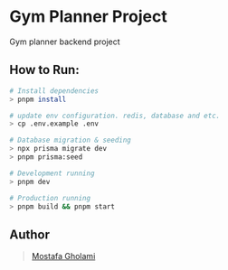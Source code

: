 # **Gym Planner Project**

Gym planner backend project

## How to Run:

```bash
# Install dependencies
> pnpm install

# update env configuration. redis, database and etc.
> cp .env.example .env

# Database migration & seeding
> npx prisma migrate dev
> pnpm prisma:seed

# Development running
> pnpm dev

# Production running
> pnpm build && pnpm start
```

## Author

> [Mostafa Gholami](https://gitlab.com/mst-ghi)

